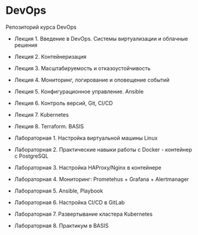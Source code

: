 # DevOps
Репозиторий курса DevOps

* Лекция 1. Введение в DevOps. Системы виртуализации и облачные решения
* Лекция 2. Контейнеризация
* Лекция 3. Масштабируемость и отказоустойчивость
* Лекция 4. Мониторинг, логирование и оповещение событий 
* Лекция 5. Конфигурационное управление. Ansible
* Лекция 6. Контроль версий, Git, CI/CD
* Лекция 7. Kubernetes
* Лекция 8. Terraform. BASIS

* Лабораторная 1. Настройка виртуальной машины Linux
* Лабораторная 2. Практические навыки работы с Docker - контейнер с PostgreSQL
* Лабораторная 3. Настройка HAProxy/Nginx в контейнере
* Лабораторная 4. Мониторинг: Prometehus + Grafana + Alertmanager 
* Лабораторная 5. Ansible, Playbook
* Лабораторная 6. Настройка CI/CD в GitLab
* Лабораторная 7. Развертывание кластера Kubernetes 
* Лабораторная 8. Практикум в BASIS
